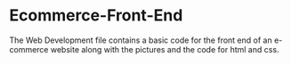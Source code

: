 # Ecommerce-Front-End

The Web Development file contains a basic code for the front end of an e-commerce website along with the pictures and the code for html and css.
